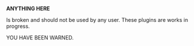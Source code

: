 **ANYTHING HERE**

Is broken and should not be used by any user.
These plugins are works in progress.

YOU HAVE BEEN WARNED.